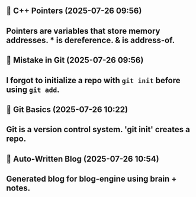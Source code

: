 
## 🧠 C++ Pointers  (2025-07-26 09:56)

Pointers are variables that store memory addresses. * is dereference. & is address-of.
----------------------------------------

## 🧠 Mistake in Git  (2025-07-26 09:56)

I forgot to initialize a repo with `git init` before using `git add`.
----------------------------------------
## 🧠 Git Basics  (2025-07-26 10:22)

Git is a version control system. 'git init' creates a repo.
----------------------------------------

## 🧠 Auto-Written Blog  (2025-07-26 10:54)

Generated blog for blog-engine using brain + notes.
----------------------------------------
